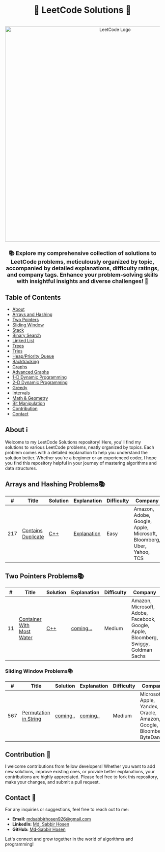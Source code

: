 <!-- Project Title -->
<div align="center">
  <h1 align="center">🚀 LeetCode Solutions 📝</h1>
  <br>
  <img src="https://assets.leetcode.com/static_assets/public/images/LeetCode_Sharing.png" alt="LeetCode Logo" width="700">
  <br>
</div>



<!-- Project Description -->
<h2 align="center" style="font-size: 18px;">📚 Explore my comprehensive collection of solutions to LeetCode problems, meticulously organized by topic, accompanied by detailed explanations, difficulty ratings, and company tags. Enhance your problem-solving skills with insightful insights and diverse challenges! 🌟</h2>
 

<!-- Table of Contents -->
## Table of Contents
- [About](#about)
- [Arrays and Hashing](#array-and-hashing)
- [Two Pointers](#two-pointers)
- [Sliding Window](#sliding-window)
- [Stack](#stack)
- [Binary Search](#binary-search)
- [Linked List](#linked-list)
- [Trees](#trees)
- [Tries](#tries)
- [Heap/Priority Queue](#heap-priority-queue)
- [Backtracking](#backtracking)
- [Graphs](#graphs)
- [Advanced Graphs](#advanced-graphs)
- [1-D Dynamic Programming](#1-d-dynamic-programming)
- [2-D Dynamic Programming](#2-d-dynamic-programming)
- [Greedy](#greedy)
- [Intervals](#intervals)
- [Math & Geometry](#math-geometry)
- [Bit Manipulation](#bit-manipulation)
- [Contribution](#contribution)
- [Contact](#contact)


<!-- About Section -->
## About ℹ️ <a name="about"></a>
Welcome to my LeetCode Solutions repository! Here, you'll find my solutions to various LeetCode problems, neatly organized by topics. Each problem comes with a detailed explanation to help you understand the solution better. Whether you're a beginner or an experienced coder, I hope you find this repository helpful in your journey of mastering algorithms and data structures.

<!-- Array and Hashing Section -->
## Arrays and Hashing Problems📚<a name="array-and-hashing"></a>

| #   | Title                                                | Solution                                | Explanation                        | Difficulty | Company |
| --- | ---------------------------------------------------- | ---------------------------------------| ---------------------------------- | ---------- | --------|
| 217  | [Contains Duplicate](https://leetcode.com/problems/contains-duplicate/description/)   | [C++](https://github.com/Md-SabbirHosen/Leetcode-Solutions/blob/main/Arrays%20%26%20Hashing/Contains%20Duplicate.cpp) | [Explanation](https://github.com/Md-SabbirHosen/Leetcode-Solutions/blob/main/Arrays%20%26%20Hashing/explanation.md) | Easy       |Amazon, Adobe, Google, Apple, Microsoft, Bloomberg, Uber, Yahoo, TCS  |

## Two Pointers Problems📚

| #   | Title                                              | Solution                               | Explanation                       | Difficulty | Company |
| --- | -------------------------------------------------- | --------------------------------------| ---------------------------------| ---------- | --------|
| 11  | [Container With Most Water](https://leetcode.com/problems/container-with-most-water/description/) | [C++](https://github.com/Md-SabbirHosen/Leetcode-Solutions/blob/main/Two%20Pointers/Container%20With%20Most%20Waters.cpp) | [coming...](https://github.com/Md-SabbirHosen/Leetcode-Solutions/blob/main/Two%20Pointers/Explanation.md) | Medium | Amazon, Microsoft, Adobe, Facebook, Google, Apple, Bloomberg, Swiggy, Goldman Sachs |

### Sliding Window Problems📚

| #   | Title                                              | Solution                               | Explanation                       | Difficulty | Company |
| --- | -------------------------------------------------- | --------------------------------------| ---------------------------------| ---------- | --------|
| 567  | [Permutation in String](https://leetcode.com/problems/permutation-in-string/description/) | [coming..](https://github.com/username/repository/blob/main/Java/TrappingRainWater.java) | [coming..](https://github.com/username/repository/blob/main/Explanation/TrappingRainWater.md) | Medium | Microsoft, Apple, Yandex, Oracle, Amazon, Google, Bloomberg, ByteDance |





<!-- Contribution Section -->
## Contribution 🚀 <a name = "contribution"></a>

I welcome contributions from fellow developers! Whether you want to add new solutions, improve existing ones, or provide better explanations, your contributions are highly appreciated. Please feel free to fork this repository, make your changes, and submit a pull request.

<!-- Contact Section -->
## Contact 📧 <a name="contact"></a>

For any inquiries or suggestions, feel free to reach out to me:

- **Email:** [mdsabbirhosen926@gmail.com](mailto:mdsabbirhosen926@gmail.com)
- **LinkedIn:** [Md. Sabbir Hosen](https://www.linkedin.com/in/md-sabbir-hosen-b7978b1b0/)
- **GitHub:** [Md-Sabbir Hosen](https://github.com/Md-SabbirHosen)

Let's connect and grow together in the world of algorithms and programming!

